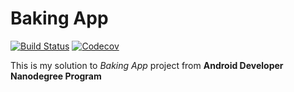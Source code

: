 # Baking App

[![Build Status](https://travis-ci.org/Stropek/baking-app.svg?branch=master)](https://travis-ci.org/Stropek/baking-app)
[![Codecov](https://img.shields.io/codecov/c/github/Stropek/baking-app.svg)](https://codecov.io/github/Stropek/baking-app)

This is my solution to _Baking App_ project from __Android Developer Nanodegree Program__
